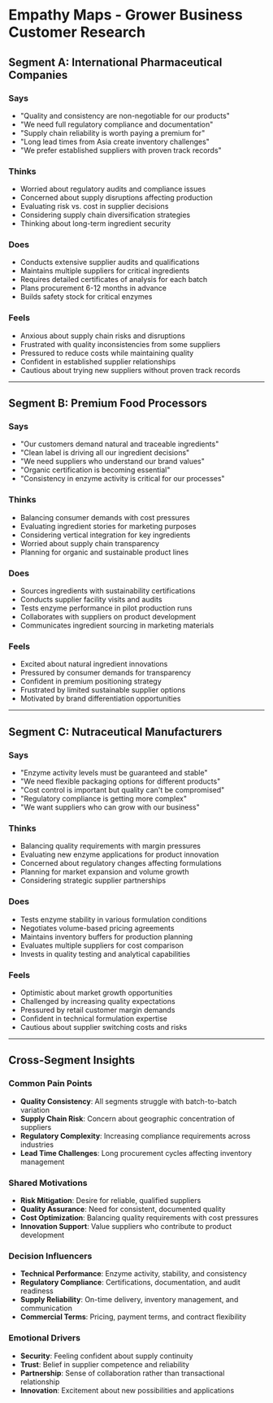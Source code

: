 # Empathy Maps - Grower Business Customer Research

## Segment A: International Pharmaceutical Companies

### Says
- "Quality and consistency are non-negotiable for our products"
- "We need full regulatory compliance and documentation"
- "Supply chain reliability is worth paying a premium for"
- "Long lead times from Asia create inventory challenges"
- "We prefer established suppliers with proven track records"

### Thinks
- Worried about regulatory audits and compliance issues
- Concerned about supply disruptions affecting production
- Evaluating risk vs. cost in supplier decisions
- Considering supply chain diversification strategies
- Thinking about long-term ingredient security

### Does
- Conducts extensive supplier audits and qualifications
- Maintains multiple suppliers for critical ingredients
- Requires detailed certificates of analysis for each batch
- Plans procurement 6-12 months in advance
- Builds safety stock for critical enzymes

### Feels
- Anxious about supply chain risks and disruptions
- Frustrated with quality inconsistencies from some suppliers
- Pressured to reduce costs while maintaining quality
- Confident in established supplier relationships
- Cautious about trying new suppliers without proven track records

---

## Segment B: Premium Food Processors

### Says
- "Our customers demand natural and traceable ingredients"
- "Clean label is driving all our ingredient decisions"
- "We need suppliers who understand our brand values"
- "Organic certification is becoming essential"
- "Consistency in enzyme activity is critical for our processes"

### Thinks
- Balancing consumer demands with cost pressures
- Evaluating ingredient stories for marketing purposes
- Considering vertical integration for key ingredients
- Worried about supply chain transparency
- Planning for organic and sustainable product lines

### Does
- Sources ingredients with sustainability certifications
- Conducts supplier facility visits and audits
- Tests enzyme performance in pilot production runs
- Collaborates with suppliers on product development
- Communicates ingredient sourcing in marketing materials

### Feels
- Excited about natural ingredient innovations
- Pressured by consumer demands for transparency
- Confident in premium positioning strategy
- Frustrated by limited sustainable supplier options
- Motivated by brand differentiation opportunities

---

## Segment C: Nutraceutical Manufacturers

### Says
- "Enzyme activity levels must be guaranteed and stable"
- "We need flexible packaging options for different products"
- "Cost control is important but quality can't be compromised"
- "Regulatory compliance is getting more complex"
- "We want suppliers who can grow with our business"

### Thinks
- Balancing quality requirements with margin pressures
- Evaluating new enzyme applications for product innovation
- Concerned about regulatory changes affecting formulations
- Planning for market expansion and volume growth
- Considering strategic supplier partnerships

### Does
- Tests enzyme stability in various formulation conditions
- Negotiates volume-based pricing agreements
- Maintains inventory buffers for production planning
- Evaluates multiple suppliers for cost comparison
- Invests in quality testing and analytical capabilities

### Feels
- Optimistic about market growth opportunities
- Challenged by increasing quality expectations
- Pressured by retail customer margin demands
- Confident in technical formulation expertise
- Cautious about supplier switching costs and risks

---

## Cross-Segment Insights

### Common Pain Points
- **Quality Consistency**: All segments struggle with batch-to-batch variation
- **Supply Chain Risk**: Concern about geographic concentration of suppliers
- **Regulatory Complexity**: Increasing compliance requirements across industries
- **Lead Time Challenges**: Long procurement cycles affecting inventory management

### Shared Motivations
- **Risk Mitigation**: Desire for reliable, qualified suppliers
- **Quality Assurance**: Need for consistent, documented quality
- **Cost Optimization**: Balancing quality requirements with cost pressures
- **Innovation Support**: Value suppliers who contribute to product development

### Decision Influencers
- **Technical Performance**: Enzyme activity, stability, and consistency
- **Regulatory Compliance**: Certifications, documentation, and audit readiness
- **Supply Reliability**: On-time delivery, inventory management, and communication
- **Commercial Terms**: Pricing, payment terms, and contract flexibility

### Emotional Drivers
- **Security**: Feeling confident about supply continuity
- **Trust**: Belief in supplier competence and reliability
- **Partnership**: Sense of collaboration rather than transactional relationship
- **Innovation**: Excitement about new possibilities and applications
